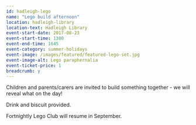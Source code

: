 ```yaml
---
id: hadleigh-lego
name: "Lego build afternoon"
location: hadleigh-library
location-text: Hadleigh Library
event-start-date: 2017-08-23
event-start-time: 1300
event-end-time: 1645
event-category: summer-holidays
event-image: /images/featured/featured-lego-set.jpg
event-image-alt: Lego paraphernalia
event-ticket-price: 1
breadcrumb: y
---
```


Children and parents/carers are invited to build something together - we will reveal what on the day!

Drink and biscuit provided.

Fortnightly Lego Club will resume in September.
